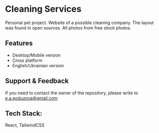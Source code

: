 # Cleaning Services

Personal pet project.
Website of a possible cleaning company.
The layout was found in open sources. All photos from free stock photos.

## Features

- Desktop/Mobile version
- Cross platform
- English/Ukrainian version

## Support & Feedback

If you need to contact the owner of the repository, please write to e.a.poduzova@gmail.com

## Tech Stack:

React, TailwindCSS
